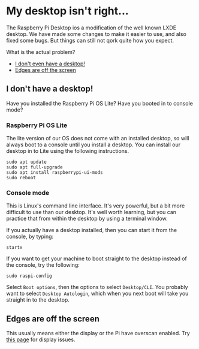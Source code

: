 # My desktop isn't right...

The Raspberry Pi Desktop ios a modification of the well known LXDE desktop. We have made some changes to make it easier to use, and also fixed some bugs. But things can still not qork quite how you expect.

What is the actual problem?

- [I don't even have a desktop!](#no-display-at-all)
- [Edges are off the screen](#edges-are-off-the-screen)

## I don't have a desktop!

Have you installed the Raspberry Pi OS Lite? Have you booted in to console mode? 

### Raspberry Pi OS Lite

The lite version of our OS does not come with an installed desktop, so will always boot to a console until you install a desktop. You can install our desktop in to Lite using the following instructions.

```
sudo apt update
sudo apt full-upgrade
sudo apt install raspberrypi-ui-mods
sudo reboot
```

### Console mode

This is Linux's command line interface. It's very powerful, but a bit more difficult to use than our desktop. It's well worth learning, but you can practice that from within the desktop by using a terminal window.

If you actually have a desktop installed, then you can start it from the console, by typing:      

`startx`

If you want to get your machine to boot straight to the desktop instead of the console, try the following:

`sudo raspi-config`

Select `Boot options`, then the options to select `Desktop/CLI`. You probably want to select `Desktop Autologin`, which when you next boot will take you straight in to the desktop.


## Edges are off the screen

This usually means either the display or the Pi have overscan enabled. Try [this page](./display.md) for display issues.
